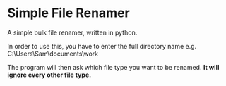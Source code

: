 # Simple File Renamer
 A simple bulk file renamer, written in python. 

In order to use this, you have to enter the full directory name e.g. C:\Users\Sam\documents\work

The program will then ask which file type you want to be renamed. <b>It will ignore every other file type.</b>
